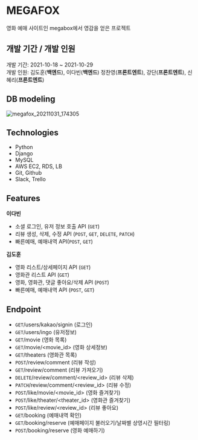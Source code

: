 # MEGAFOX
  영화 예매 사이트인 megabox에서 영감을 얻은 프로젝트

## 개발 기간 / 개발 인원
  개발 기간: 2021-10-18 ~ 2021-10-29
  <br>
  개발 인원: 김도훈(**백엔드**), 이다빈(**백엔드**)
  정찬영(**프론트엔트**), 강단(**프론트엔트**), 신혜리(**프론트엔트**)
  
## DB modeling
![megafox_20211031_174305](https://user-images.githubusercontent.com/56703088/139575208-274bf141-6fe5-452b-8854-5945ef763cfe.png)
## Technologies
* Python
* Django
* MySQL
* AWS EC2, RDS, LB
* Git, Github
* Slack, Trello

## Features
**이다빈**
* 소셜 로그인, 유저 정보 호출 API (``GET``)
* 리뷰 생성, 삭제, 수정 API (``POST``, ``GET``, ``DELETE``, ``PATCH``)
* 빠른예매, 예매내역 API(``POST``, ``GET``)


**김도훈**
* 영화 리스트/상세페이지 API (``GET``)
* 영화관 리스트 API (``GET``)
* 영화, 영화관, 댓글 좋아요/삭제 API (``POST``)
* 빠른예매, 예매내역 API (``POST``, ``GET``)

## Endpoint
* ``GET``/users/kakao/signin (로그인)
* ``GET``/users/ingo (유저정보)
* ``GET``/movie (영화 목록)
* ``GET``/movie/<movie_id> (영화 상세정보)
* ``GET``/theaters (영화관 목록)
* ``POST``/review/comment (리뷰 작성)
* ``GET``/review/comment (리뷰 가져오기)
* ``DELETE``/review/comment/<review_id> (리뷰 삭제)
* ``PATCH``/review/comment/<review_id> (리뷰 수정)
* ``POST``/like/movie/<movie_id> (영화 즐겨찾기)
* ``POST``/like/theater/<theater_id> (영화관 즐겨찾기)
* ``POST``/like/review/<review_id> (리뷰 좋아요)
* ``GET``/booking (예매내역 확인)
* ``GET``/booking/reserve (예매페이지 불러오기/날짜별 상영시간 필터링)
* ``POST``/booking/reserve (영화 예매하기)
